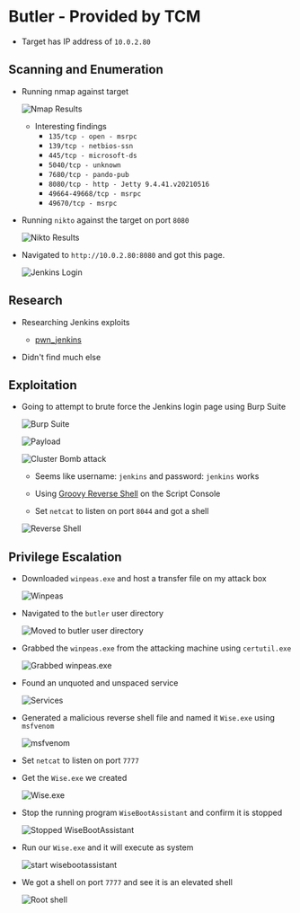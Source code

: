 # Butler - Provided by TCM

- Target has IP address of `10.0.2.80`

## Scanning and Enumeration

- Running nmap against target

    ![Nmap Results](screenshots/2022-03-07-19-43-41.png)

    - Interesting findings 
      - `135/tcp - open - msrpc`
      - `139/tcp - netbios-ssn`
      - `445/tcp - microsoft-ds`
      - `5040/tcp - unknown`
      - `7680/tcp - pando-pub`
      - `8080/tcp - http - Jetty 9.4.41.v20210516`
      - `49664-49668/tcp - msrpc`
      - `49670/tcp - msrpc`

- Running `nikto` against the target on port `8080`

    ![Nikto Results](screenshots/2022-03-07-20-14-21.png)

- Navigated to `http://10.0.2.80:8080` and got this page. 

    ![Jenkins Login](screenshots/2022-03-07-20-15-18.png)

## Research

- Researching Jenkins exploits 
  - [pwn_jenkins](https://github.com/gquere/pwn_jenkins)

- Didn't find much else


## Exploitation

- Going to attempt to brute force the Jenkins login page using Burp Suite 

    ![Burp Suite](screenshots/2022-03-07-20-28-48.png)

    ![Payload](screenshots/2022-03-07-20-29-15.png)

    ![Cluster Bomb attack](screenshots/2022-03-09-18-04-47.png)
    - Seems like username: `jenkins` and password: `jenkins` works

    - Using [Groovy Reverse Shell](https://gist.github.com/frohoff/fed1ffaab9b9beeb1c76) on the Script Console
  
    - Set `netcat` to listen on port `8044` and got a shell 

    ![Reverse Shell](screenshots/2022-03-09-18-15-34.png)

## Privilege Escalation

- Downloaded `winpeas.exe` and host a transfer file on my attack box 

    ![Winpeas](screenshots/2022-03-09-18-28-46.png)

- Navigated to the `butler` user directory

    ![Moved to butler user directory](screenshots/2022-03-09-18-27-41.png)

- Grabbed the `winpeas.exe` from the attacking machine using `certutil.exe`

    ![Grabbed winpeas.exe](screenshots/2022-03-09-18-35-42.png)

- Found an unquoted and unspaced service 

    ![Services](screenshots/2022-03-09-18-55-52.png)

- Generated a malicious reverse shell file and named it `Wise.exe` using `msfvenom`

    ![msfvenom](screenshots/2022-03-09-18-58-30.png)

- Set `netcat` to listen on port `7777`

- Get the `Wise.exe` we created 

    ![Wise.exe](screenshots/2022-03-09-19-10-33.png)

- Stop the running program `WiseBootAssistant` and confirm it is stopped 

    ![Stopped WiseBootAssistant](screenshots/2022-03-09-19-11-44.png)

- Run our `Wise.exe` and it will execute as system 

    ![start wisebootassistant](screenshots/2022-03-09-19-13-10.png)

- We got a shell on port `7777` and see it is an elevated shell 

    ![Root shell](screenshots/2022-03-09-19-13-23.png)